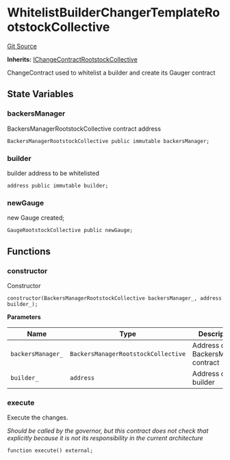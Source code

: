 # WhitelistBuilderChangerTemplateRootstockCollective

[Git Source](https://github.com/RootstockCollective/collective-rewards-sc/blob/0c4368dc418c200f21d2a798619d1dd68234c5c1/src/governance/changerTemplates/WhitelistBuilderChangerTemplateRootstockCollective.sol)

**Inherits:**
[IChangeContractRootstockCollective](/src/interfaces/IChangeContractRootstockCollective.sol/interface.IChangeContractRootstockCollective.md)

ChangeContract used to whitelist a builder and create its Gauger contract

## State Variables

### backersManager

BackersManagerRootstockCollective contract address

```solidity
BackersManagerRootstockCollective public immutable backersManager;
```

### builder

builder address to be whitelisted

```solidity
address public immutable builder;
```

### newGauge

new Gauge created;

```solidity
GaugeRootstockCollective public newGauge;
```

## Functions

### constructor

Constructor

```solidity
constructor(BackersManagerRootstockCollective backersManager_, address builder_);
```

**Parameters**

| Name              | Type                                | Description                           |
| ----------------- | ----------------------------------- | ------------------------------------- |
| `backersManager_` | `BackersManagerRootstockCollective` | Address of the BackersManger contract |
| `builder_`        | `address`                           | Address of the builder                |

### execute

Execute the changes.

_Should be called by the governor, but this contract does not check that explicitly because it is not its responsibility
in the current architecture_

```solidity
function execute() external;
```
